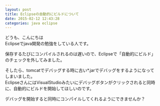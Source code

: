 ```yaml
---
layout: post
title: Eclipseの自動的にビルドについて
date: 2015-02-12 12:43:28
categories: java eclipse
---
```

<!-- {% raw %} -->
<p>どうも、こんにちは<br>
Eclipseでjava開発の勉強をしている人です。</p>

<p>保存するたびにコンパイルされるのは遅いので、Eclipseで「自動的にビルド」のチェックを外してみました。</p>

<p>そしたら、tomcatでデバッグする時に古い*.jarでデバッグをするようになってしまいました。<br>
EclipseさんにはVisualStudioみたいにデバッグボタンがクリックされると同時に、自動的にビルドを開始してほしいのです。</p>

<p>デバッグを開始すると同時にコンパイルしてくれるようにできませんか？</p>
<!-- {% endraw %} -->
